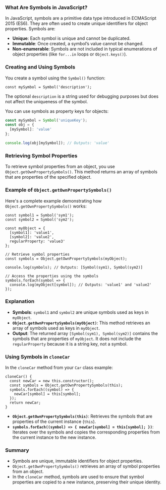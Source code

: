 ### What Are Symbols in JavaScript?

In JavaScript, symbols are a primitive data type introduced in ECMAScript 2015 (ES6). They are often used to create unique identifiers for object properties. Symbols are:

- **Unique**: Each symbol is unique and cannot be duplicated.
- **Immutable**: Once created, a symbol’s value cannot be changed.
- **Non-enumerable**: Symbols are not included in typical enumerations of object properties (like `for...in` loops or `Object.keys()`).

### Creating and Using Symbols

You create a symbol using the `Symbol()` function:

```
const mySymbol = Symbol('description');
```

The optional `description` is a string used for debugging purposes but does not affect the uniqueness of the symbol.

You can use symbols as property keys for objects:

```javascript
const mySymbol = Symbol('uniqueKey');
const obj = {
  [mySymbol]: 'value'
};

console.log(obj[mySymbol]); // Outputs: 'value'
```

### Retrieving Symbol Properties

To retrieve symbol properties from an object, you use `Object.getOwnPropertySymbols()`. This method returns an array of symbols that are properties of the specified object.

### Example of `Object.getOwnPropertySymbols()`

Here's a complete example demonstrating how `Object.getOwnPropertySymbols()` works:

```
const symbol1 = Symbol('sym1');
const symbol2 = Symbol('sym2');

const myObject = {
  [symbol1]: 'value1',
  [symbol2]: 'value2',
  regularProperty: 'value3'
};

// Retrieve symbol properties
const symbols = Object.getOwnPropertySymbols(myObject);

console.log(symbols); // Outputs: [Symbol(sym1), Symbol(sym2)]

// Access the properties using the symbols
symbols.forEach(symbol => {
  console.log(myObject[symbol]); // Outputs: 'value1' and 'value2'
});
```

### Explanation

- **Symbols**: `symbol1` and `symbol2` are unique symbols used as keys in `myObject`.
- **`Object.getOwnPropertySymbols(myObject)`**: This method retrieves an array of symbols used as keys in `myObject`.
- **Output**: The returned array `[Symbol(sym1), Symbol(sym2)]` contains the symbols that are properties of `myObject`. It does not include the `regularProperty` because it is a string key, not a symbol.

### Using Symbols in `cloneCar`

In the `cloneCar` method from your `Car` class example:

```
cloneCar() {
  const newCar = new this.constructor();
  const symbols = Object.getOwnPropertySymbols(this);
  symbols.forEach((symbol) => {
    newCar[symbol] = this[symbol];
  });
  return newCar;
}
```

- **`Object.getOwnPropertySymbols(this)`**: Retrieves the symbols that are properties of the current instance (`this`).
- **`symbols.forEach((symbol) => { newCar[symbol] = this[symbol]; })`**: Iterates over the symbols and copies the corresponding properties from the current instance to the new instance.

### Summary

- Symbols are unique, immutable identifiers for object properties.
- `Object.getOwnPropertySymbols()` retrieves an array of symbol properties from an object.
- In the `cloneCar` method, symbols are used to ensure that symbol properties are copied to a new instance, preserving their unique identity.